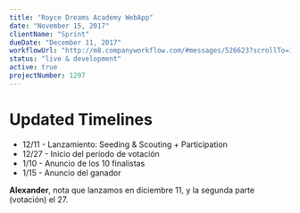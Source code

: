 ```yaml
---
title: "Royce Dreams Academy WebApp"
date: "November 15, 2017"
clientName: "Sprint"
dueDate: "December 11, 2017"
workflowUrl: "http://m8.companyworkflow.com/#messages/526623?scrollTo=1658061"
status: "live & development"
active: true
projectNumber: 1297
---
```


# Updated Timelines

* 12/11 - Lanzamiento: Seeding & Scouting + Participation
* 12/27 - Inicio del período de votación
* 1/10 - Anuncio de los 10 finalistas
* 1/15 - Anuncio del ganador

**Alexander**, nota que lanzamos en diciembre 11, y la segunda parte (votación)
el 27.
